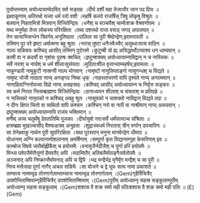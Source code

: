 

  
पुर्याम्तस्याम् अयोध्यायाम्वेदवित् सर्व सङ्ग्रहः ।दीर्घ दर्शी महा तेजाःपौर जान पद प्रियः  ॥   
इक्ष्वाकूणाम् अतिरथो यज्वा धर्म रतो वशी ।महर्षि कल्पो राजर्षिस् त्रिषु लोकृषु विश्रुतः  ॥   
बलवान् निहतामित्रो मित्रवान् विजितेन्द्रियः ।धनैश् च सञ्चयैश् चाम्यैःशक्र वैश्रवणोपमः  ॥   
यथा मनुर्महा तेजा लोकस्य परिरक्षिता ।तथा दशरथो राजा वसञ् जगद् अपालयत्  ॥   
तेन सत्याभिसन्धेन त्रिवर्गम् अनुतिष्ठता ।पालिता सा पुरी श्रेष्ठेन्द्रेण;इवामरावती  ॥   
तस्मिन् पुर वरे हृष्टा धर्मात्मना बहु श्रुताः ।नरास् तुष्टा धनैःस्वैःस्वैर् अलुब्धाःसत्य वादिनः  ॥   
नाल्प सन्निचयः कश्चिद् आसीत् तस्मिन् पुरोत्तमे ।कुटुम्बी यो ह्य् असिद्धार्थोऽगवाश्व धन धाम्यवान्  ॥   
कामी वा न कदर्यो वा नृशंसः पुरुषः क्वचित् ।द्रष्टुम्शक्यम् अयोध्यायाम्नाविद्वान् न च नास्तिकः  ॥   
सर्वे नराश् च नार्यश् च धर्म शीलाःसुसंयताः ।मुदिताःशील वृत्ताभ्याम्महर्षय;इवामलाः  ॥   
नाकुण्डली नामुकुटी नास्रग्वी नाल्प भोगवान् ।नामृष्टो नानुलिप्ताङ्गो नासुगन्धश् च विद्यते  ॥   
नामृष्ट भोजी नादाता नाप्य् अनङ्गद निष्क धृक् ।नाहस्ताभरणो वापि दृश्यते नाप्य् अनात्मवान्  ॥   
नानाहिताग्निर्नायज्वा विप्रो नाप्य् असहस्रदः ।कश्चिद् आसीद् अयोध्यायाम्न च निर्वृत्त सङ्करः  ॥   
स्व कर्म निरता नित्यम्ब्राह्मणा विजितेन्द्रियाः ।दानाध्ययन शीलाश् च संयताश् च प्रतिग्रहे  ॥   
न नास्तिको नानृतको न कश्चिद् अबहु श्रुतः ।नासूयको न चाशक्तो नाविद्वान् विद्यते तदा  ॥   
न दीनः क्षिप्त चित्तो वा व्यथितो वापि कश्चन ।कश्चिन् नरो वा नारी वा नाश्रीमान् नाप्य् अरूपवान् ।द्रष्टुम्शक्यम् अयोध्यायाम्नापि राजंय भक्तिमान्  ॥   
वर्णेष्व् अग्र्य चतुर्थेषु देवतातिथि पूजकाः ।दीर्घायुषो नराःसर्वे धर्मंसत्यञ्च संश्रिताः  ॥   
क्षत्रम्ब्रह्म मुखञ्चासीद् वैश्याःक्षत्रम् अनुव्रताः ।शूद्राःस्वधर्म निरतास् त्रीन् वर्णान् उपचारिणः  ॥   
सा तेनेक्ष्वाकु नाथेन पुरी सुपरिरक्षिता ।यथा पुरस्तान् मनुना मानवेन्द्रेण धीमता  ॥   
योधानाम् अग्नि कल्पानाम्पेशलानाम् अमर्षिणाम् ।सम्पूर्णा कृत विद्यानाम्गुहा केसरिणाम् इव  ॥   
काम्बोज विषये जातैर्बाह्लीकैश् च हयोत्तमैः ।वनायुजैर्नदीजैश् च पूर्णा हरि हयोपमैः  ॥   
विन्ध्य पर्वपजैर्मत्तैःपूर्णा हैमवतैर् अपि ।मदाम्वितैर् अतिबलैर्मातङ्गैःपर्वतोपमैः  ॥   
अञ्जनाद् अपि निष्क्रान्तैर्वामनाद् अपि च द्विपैः ।भद्र मन्द्रैर्भद्र मृगैर्मृग मन्द्रैश् च सा पुरी  ॥   
नित्य मत्तैःसदा पूर्णा नागैर् अचल सन्निभैः ।सा योजने च द्वे भूयः सत्य नामा प्रकाशते  ॥   
ताम्सत्य नामाम्दृढ तोरणार्गलाम्ताम्सत्य नामाम्दृढ तोरणार्गलाम् ।(Gem)गृहैर्विचित्रैर् उपशोभिताम्शिवाम्गृहैर्विचित्रैर् उपशोभिताम्शिवाम् ।(Gem)पुरीम् अयोध्याम्नृ सहस्र सङ्कुलाम्पुरीम् अयोध्याम्नृ सहस्र सङ्कुलाम् ।(Gem)शशास वै शक्र समो मही पतिःशशास वै शक्र समो मही पतिः  ॥ (E)(Gem)  

